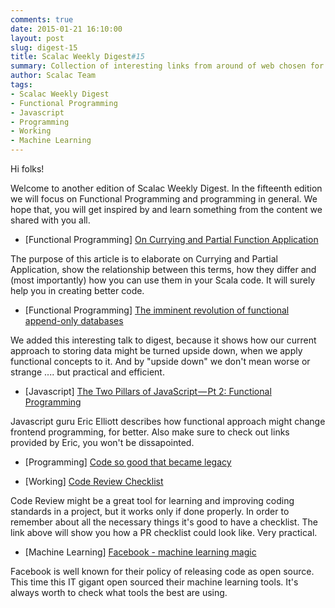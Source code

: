 ```yaml
---
comments: true
date: 2015-01-21 16:10:00
layout: post
slug: digest-15
title: Scalac Weekly Digest#15
summary: Collection of interesting links from around of web chosen for you by Scalac team
author: Scalac Team
tags:
- Scalac Weekly Digest
- Functional Programming
- Javascript
- Programming
- Working
- Machine Learning
---
```


Hi folks! 

Welcome to another edition of Scalac Weekly Digest. In the fifteenth edition we will focus on Functional Programming and programming in general. We hope that, you will get inspired by and learn something from the content we shared with you all. 

* \[Functional Programming\] [On Currying and Partial Function Application](http://www.vasinov.com/blog/on-currying-and-partial-function-application/) 

The purpose of this article is to elaborate on Currying and Partial Application, show the relationship between this terms, how they differ and (most importantly) how you can use them in your Scala code. It will surely help you in creating better code.

* \[Functional Programming\] [The imminent revolution of functional append-only databases](http://2014.flatmap.no/speakers/lilleaas.html)

We added this interesting talk to digest, because it shows how our current approach to storing data might be turned upside down, when we apply functional concepts to it. And by "upside down" we don't mean worse or strange .... but practical and efficient.

* \[Javascript\] [The Two Pillars of JavaScript — Pt 2: Functional Programming](https://medium.com/javascript-scene/the-two-pillars-of-javascript-pt-2-functional-programming-a63aa53a41a4)

Javascript guru Eric Elliott describes how functional approach might change frontend programming, for better. Also make sure to check out links provided by Eric, you won't be dissapointed.

* \[Programming\] [Code so good that became legacy](https://www.youtube.com/watch?v=YruzQgWdv48)
 
* \[Working\] [Code Review Checklist](http://blog.fogcreek.com/increase-defect-detection-with-our-code-review-checklist-example/)

Code Review might be a great tool for learning and improving coding standards in a project, but it works only if done properly. In order to remember about all the necessary things it's good to have a checklist. The link above will show you how a PR checklist could look like. Very practical. 

* \[Machine Learning\] [Facebook - machine learning magic](http://www.infoworld.com/article/2871752/machine-learning/facebook-open-sources-its-machine-learning-magic.html)

Facebook is well known for their policy of releasing code as open source. This time this IT gigant open sourced their machine learning tools. It's always worth to check what tools the best are using.

